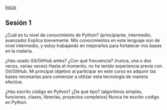 <!-- No borrar o modificar -->
[Inicio](./index.md)

## Sesión 1 
¿Cuál es tu nivel de conocimiento de Python? (principiante, intermedio, avanzado) Explica brevemente.
Mis conocimientos en este lenguaje son de nivel intermedio, y estoy trabajando en mejorarlos para fortalecer mis bases en la materia.

¿Has usado Git/GitHub antes? ¿Con qué frecuencia? (nunca, una o dos veces, varias veces)
Hasta el momento, no he tenido experiencia previa con Git/GitHub. Mi principal objetivo al participar en este curso es adquirir las bases necesarias para comenzar a utilizar esta tecnología de manera efectiva.

¿Has escrito código en Python? ¿De qué tipo? (algoritmos simples, funciones, clases, librerías, proyectos completos)
Nunca he escrito codigo en Python.

<!-- Su documentación aquí -->






